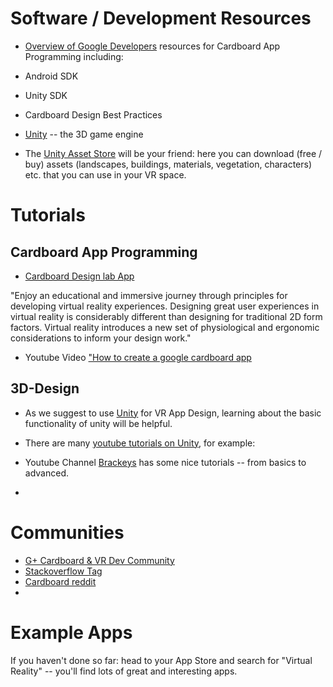 # Software / Development Resources

* [Overview of Google Developers](https://developers.google.com/cardboard/overview) resources for Cardboard App Programming including: 
 * Android SDK
 * Unity SDK
 * Cardboard Design Best Practices

* [Unity](https://unity3d.com/) -- the 3D game engine

* The [Unity Asset Store](https://www.assetstore.unity3d.com/en/) will be your friend: here you can download (free / buy) assets (landscapes, buildings, materials, vegetation, characters) etc. that you can use in your VR space.

# Tutorials

## Cardboard App Programming

* [Cardboard Design lab App](https://play.google.com/store/apps/details?id=com.google.vr.cardboard.apps.designlab&hl=en)

 "Enjoy an educational and immersive journey through principles for developing virtual reality experiences. Designing great user experiences in virtual reality is considerably different than designing for traditional 2D form factors. Virtual reality introduces a new set of physiological and ergonomic considerations to inform your design work."
 
* Youtube Video ["How to create a google cardboard app](http://www.youtube.com/watch?v=H6ME3QTRKCc)

## 3D-Design

* As we suggest to use [Unity](https://unity3d.com/) for VR App Design, learning about the basic functionality of unity will be helpful.

* There are many [youtube tutorials on Unity](https://www.youtube.com/results?search_query=unity+tutorial), for example:
 * Youtube Channel [Brackeys](https://www.youtube.com/channel/UCYbK_tjZ2OrIZFBvU6CCMiA) has some nice tutorials -- from basics to advanced.
 *

# Communities

* [G+ Cardboard & VR Dev Community](https://plus.google.com/communities/111524380182206513071)
* [Stackoverflow Tag](http://stackoverflow.com/questions/tagged/google-cardboard)
* [Cardboard reddit](https://www.reddit.com/r/GoogleCardboard/)
* 

# Example Apps

If you haven't done so far: head to your App Store and search for "Virtual Reality" -- you'll find lots of great and interesting apps.
